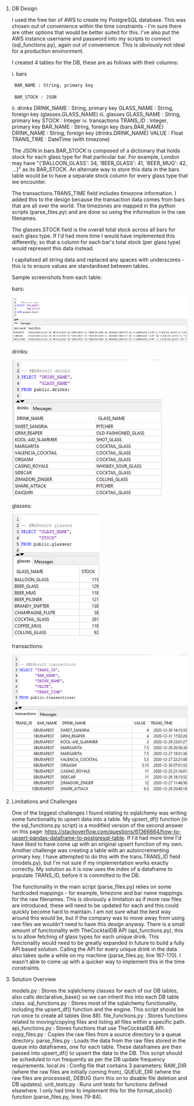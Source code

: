 1. DB Design

    I used the free tier of AWS to create my PostgreSQL database. This was chosen out of convenience within the time constraints - I'm sure there are other options that would be better suited for this. I've also put the AWS instance username and password into my scripts to connect (sql_functions.py), again out of convenience. This is obviously not ideal for a production environment.

    I created 4 tables for the DB, these are as follows with their columns:

    i. bars

        BAR_NAME : String, primary key

        BAR_STOCK : JSON
        
    ii. drinks
        DRINK_NAME : String, primary key
        GLASS_NAME : String, foreign key (glasses.GLASS_NAME)
    iii. glasses
        GLASS_NAME : String, primary key
        STOCK : Integer
    iv. transactions
        TRANS_ID : Integer, primary key
        BAR_NAME : String, foreign key (bars.BAR_NAME)
        DRINK_NAME : String, foreign key (drinks.DRINK_NAME)
        VALUE : Float
        TRANS_TIME : DateTime (with timezone)

    The JSON in bars.BAR_STOCK is composed of a dictionary that holds stock for each glass type for that particular bar. For example, London may have "{'BALLOON_GLASS': 34, 'BEER_GLASS': 41, 'BEER_MUG': 42, ...}" as its BAR_STOCK. An alternate way to store this data in the bars table would be to have a separate stock column for every glass type that we encounter.

    The transactions.TRANS_TIME field includes timezone information. I added this to the design because the transaction data comes from bars that are all over the world. The timezones are mapped in the python scripts (parse_files.py) and are done so using the information in the raw filenames.

    The glasses.STOCK field is the overall total stock across all bars for each glass type. If I'd had more time I would have implemented this differently, so that a column for each bar's total stock (per glass type) would represent this data instead.

    I capitalised all string data and replaced any spaces with underscores - this is to ensure values are standardised between tables.

    Sample screenshots from each table:

    bars:

    ![Alt text](image.png)

    drinks:

    ![Alt text](image-1.png)

    glasses:

    ![Alt text](image-2.png)

    transactions:

    ![Alt text](image-3.png)

2. Limitations and Challenges

    One of the biggest challenges I found relating to sqlalchemy was writing some functionality to upsert data into a table. My upsert_df() function (in the sql_functions.py script) is a modified version of the second answer on this page: https://stackoverflow.com/questions/61366664/how-to-upsert-pandas-dataframe-to-postgresql-table. If I'd had more time I'd have liked to have come up with an original upsert function of my own. Another challenge was creating a table with an autoincrementing primary key. I have attempted to do this with the trans.TRANS_ID field (models.py), but I'm not sure if my implementation works exactly correctly. My solution as it is now uses the index of a dataframe to populate TRANS_ID, before it is committed to the DB.

    The functionality in the main script (parse_files.py) relies on some hardcoded mappings - for example, timezone and bar name mappings for the raw filenames. This is obviously a limitation as if more raw files are introduced, these will need to be updated for each and this could quickly become hard to maintain. I am not sure what the best way around this would be, but if the company was to move away from using raw files we wouldn't need to have this design anyway. There is a small amount of functionality with TheCocktailDB API (api_functions.py), this is to allow fetching of glass types for each unique drink. This funcionality would need to be greatly expanded in future to build a fully API based solution. Calling the API for every unique drink in the data also takes quite a while on my machine (parse_files.py, line 167-170). I wasn't able to come up with a quicker way to implement this in the time constraints.

3. Solution Overview

    models.py : Stores the sqlalchemy classes for each of our DB tables, also calls declarative_base() so we can inherit this into each DB table class.
    sql_functions.py : Stores most of the sqlalchemy functionality, including the upsert_df() function and the engine. This script should be run once to create all tables (line 88).
    file_functions.py : Stores functions related to moving/copying files and listing all files within a specific path.
    api_functions.py : Stores functions that use TheCocktailDB API.
    copy_files.py : Copies the raw files from a source directory to a queue directory.
    parse_files.py : Loads the data from the raw files stored in the queue into dataframes, one for each table. These dataframes are then passed into upsert_df() to upsert the data to the DB. This script should be scheduled to run frequently as per the DB update frequency requirements.
    local.ini : Config file that contains 3 parameters: RAW_DIR (where the raw files are initially coming from), QUEUE_DIR (where the raw files are processed), DEBUG (turn this on to disable file deletion and DB updates).
    unit_tests.py : Runs unit tests for functions defined elsewhere. I only had time to implement this for the format_stock() function (parse_files.py, lines 79-84).